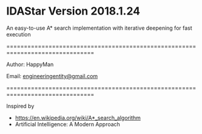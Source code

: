 # IDAStar Version 2018.1.24
An easy-to-use A* search implementation with iterative deepening for fast execution

===============================================================================

Author: HappyMan

Email: engineeringentity@gmail.com

===============================================================================

Inspired by
 - https://en.wikipedia.org/wiki/A*_search_algorithm
 - Artificial Intelligence: A Modern Approach
